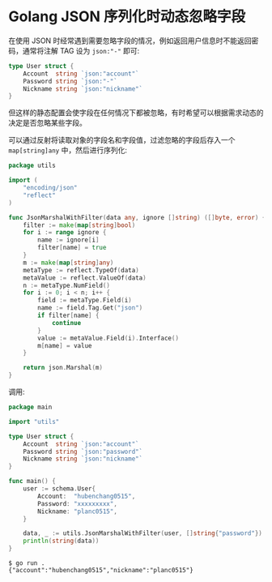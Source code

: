 # Golang JSON 序列化时动态忽略字段

在使用 JSON 时经常遇到需要忽略字段的情况，例如返回用户信息时不能返回密码，通常将注解 TAG 设为 `json:"-"` 即可:  

```go
type User struct {
	Account  string `json:"account"`
	Password string `json:"-"`
	Nickname string `json:"nickname"`
}
```

但这样的静态配置会使字段在任何情况下都被忽略，有时希望可以根据需求动态的决定是否忽略某些字段。

可以通过反射将读取对象的字段名和字段值，过滤忽略的字段后存入一个 `map[string]any` 中，然后进行序列化:  

```go
package utils

import (
	"encoding/json"
	"reflect"
)

func JsonMarshalWithFilter(data any, ignore []string) ([]byte, error) {
	filter := make(map[string]bool)
	for i := range ignore {
		name := ignore[i]
		filter[name] = true
	}
	m := make(map[string]any)
	metaType := reflect.TypeOf(data)
	metaValue := reflect.ValueOf(data)
	n := metaType.NumField()
	for i := 0; i < n; i++ {
		field := metaType.Field(i)
		name := field.Tag.Get("json")
		if filter[name] {
			continue
		}
		value := metaValue.Field(i).Interface()
		m[name] = value
	}

	return json.Marshal(m)
}
```

调用:    

```go
package main

import "utils"

type User struct {
	Account  string `json:"account"`
	Password string `json:"password"`
	Nickname string `json:"nickname"`
}

func main() {
	user := schema.User{
		Account:  "hubenchang0515",
		Password: "xxxxxxxxx",
		Nickname: "planc0515",
	}

	data, _ := utils.JsonMarshalWithFilter(user, []string{"password"})
	println(string(data))
}
```

```
$ go run .
{"account":"hubenchang0515","nickname":"planc0515"}
```